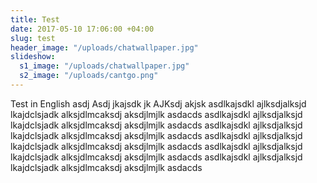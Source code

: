 ```yaml
---
title: Test
date: 2017-05-10 17:06:00 +04:00
slug: test
header_image: "/uploads/chatwallpaper.jpg"
slideshow:
  s1_image: "/uploads/chatwallpaper.jpg"
  s2_image: "/uploads/cantgo.png"
---
```


Test in English asdj Asdj jkajsdk jk AJKsdj akjsk <!--more-->  asdlkajsdkl ajlksdjalksjd lkajdclsjadk alksjdlmcaksdj aksdjlmjlk  asdacds asdlkajsdkl ajlksdjalksjd lkajdclsjadk alksjdlmcaksdj aksdjlmjlk  asdacds asdlkajsdkl ajlksdjalksjd lkajdclsjadk alksjdlmcaksdj aksdjlmjlk  asdacds asdlkajsdkl ajlksdjalksjd lkajdclsjadk alksjdlmcaksdj aksdjlmjlk  asdacds asdlkajsdkl ajlksdjalksjd lkajdclsjadk alksjdlmcaksdj aksdjlmjlk  asdacds asdlkajsdkl ajlksdjalksjd lkajdclsjadk alksjdlmcaksdj aksdjlmjlk  asdacds